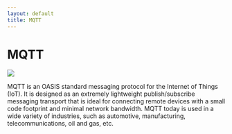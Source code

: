 ```yaml
---
layout: default
title: MQTT
---
```


# MQTT

![](https://mqtt.org/assets/img/mqtt-logo.jpg)

MQTT is an OASIS standard messaging protocol for the Internet of Things (IoT). It is designed as an extremely lightweight publish/subscribe messaging transport that is ideal for connecting remote devices with a small code footprint and minimal network bandwidth. MQTT today is used in a wide variety of industries, such as automotive, manufacturing, telecommunications, oil and gas, etc.